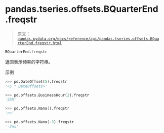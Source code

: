 # pandas.tseries.offsets.BQuarterEnd.freqstr

> 原文：[`pandas.pydata.org/docs/reference/api/pandas.tseries.offsets.BQuarterEnd.freqstr.html`](https://pandas.pydata.org/docs/reference/api/pandas.tseries.offsets.BQuarterEnd.freqstr.html)

```py
BQuarterEnd.freqstr
```

返回表示频率的字符串。

示例

```py
>>> pd.DateOffset(5).freqstr
'<5 * DateOffsets>' 
```

```py
>>> pd.offsets.BusinessHour(2).freqstr
'2bh' 
```

```py
>>> pd.offsets.Nano().freqstr
'ns' 
```

```py
>>> pd.offsets.Nano(-3).freqstr
'-3ns' 
```
